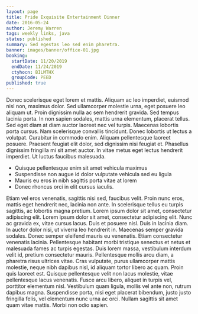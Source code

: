 ```yaml
---
layout: page
title: Pride Exquisite Entertainment Dinner
date: 2016-05-24
author: Jeremy Warren
tags: weekly links, java
status: published
summary: Sed egestas leo sed enim pharetra.
banner: images/banner/office-01.jpg
booking:
  startDate: 11/20/2019
  endDate: 11/24/2019
  ctyhocn: BILMTHX
  groupCode: PEED
published: true
---
```

Donec scelerisque eget lorem et mattis. Aliquam ac leo imperdiet, euismod nisl non, maximus dolor. Sed ullamcorper molestie urna, eget posuere leo aliquam ut. Proin dignissim nulla ac sem hendrerit gravida. Sed tempus lacinia porta. In non sapien sodales, mattis urna elementum, placerat tellus. Sed eget diam at diam auctor laoreet nec vel turpis. Maecenas lobortis porta cursus. Nam scelerisque convallis tincidunt. Donec lobortis ut lectus a volutpat. Curabitur in commodo enim. Aliquam pellentesque laoreet posuere. Praesent feugiat elit dolor, sed dignissim nisi feugiat et. Phasellus dignissim fringilla mi sit amet auctor. In vitae metus eget lectus hendrerit imperdiet. Ut luctus faucibus malesuada.

* Quisque pellentesque enim sit amet vehicula maximus
* Suspendisse non augue id dolor vulputate vehicula sed eu ligula
* Mauris eu eros in nibh sagittis porta vitae at lorem
* Donec rhoncus orci in elit cursus iaculis.

Etiam vel eros venenatis, sagittis nisi sed, faucibus velit. Proin nunc eros, mattis eget hendrerit nec, lacinia non ante. In scelerisque tellus eu turpis sagittis, ac lobortis magna pretium. Lorem ipsum dolor sit amet, consectetur adipiscing elit. Lorem ipsum dolor sit amet, consectetur adipiscing elit. Nunc ac gravida ex, vitae cursus lacus. Duis et posuere nisl. Duis in lacinia diam.
In auctor dolor nisi, ut viverra leo hendrerit in. Maecenas semper gravida sodales. Donec semper eleifend mauris eu venenatis. Etiam consectetur venenatis lacinia. Pellentesque habitant morbi tristique senectus et netus et malesuada fames ac turpis egestas. Duis lorem massa, vestibulum interdum velit id, pretium consectetur mauris. Pellentesque mollis arcu diam, a pharetra risus ultrices vitae. Cras vulputate, purus ullamcorper mattis molestie, neque nibh dapibus nisl, id aliquam tortor libero ac quam. Proin quis laoreet est. Quisque pellentesque velit non lacus molestie, vitae pellentesque lacus venenatis. Fusce arcu libero, aliquet in turpis vel, porttitor elementum nisl. Vestibulum quam ligula, mollis vel ante non, rutrum dapibus magna. Suspendisse porta, nisi eget placerat bibendum, justo justo fringilla felis, vel elementum nunc urna ac orci. Nullam sagittis sit amet quam vitae mattis. Morbi non odio sapien.
